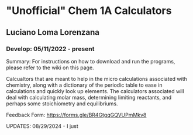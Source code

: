 # "Unofficial" Chem 1A Calculators
## Luciano Loma Lorenzana
### Develop: 05/11/2022 - present

Summary:
For instructions on how to download and run the programs, please refer to the wiki on this page.

Calcualtors that are meant to help in the micro calculations associated with chemistry, along with
a dictionary of the periodic table to ease in calculations and quickly look up elements.
The calculators associated will deal with calculating molar mass, determining limiting reactants,
and perhaps some stoichiometry and equilibriums.

Feedback Form:
https://forms.gle/BR4GtgqGQVUPmMkv8

UPDATES:
08/29/2024 - I just
